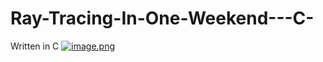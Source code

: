 # Ray-Tracing-In-One-Weekend---C-
Written in C
[![image.png](https://i.postimg.cc/3rPPhQJ5/image.png)](https://postimg.cc/Wtw9mKkX)
